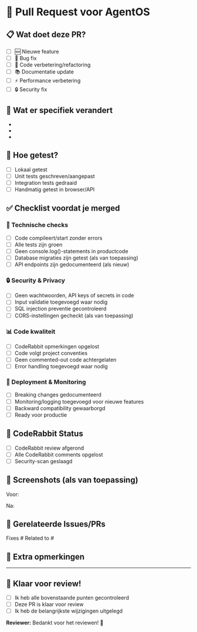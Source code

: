 # 🚀 Pull Request voor AgentOS

## 📋 Wat doet deze PR?
<!-- Beschrijf kort wat er verandert en waarom -->

- [ ] 🆕 Nieuwe feature
- [ ] 🐛 Bug fix
- [ ] 🎨 Code verbetering/refactoring
- [ ] 📚 Documentatie update
- [ ] ⚡ Performance verbetering
- [ ] 🔒 Security fix

## 🎯 Wat er specifiek verandert
<!-- Lijst van concrete wijzigingen -->

- 
- 
- 

## 🧪 Hoe getest?
<!-- Hoe heb je gecontroleerd dat het werkt? -->

- [ ] Lokaal getest
- [ ] Unit tests geschreven/aangepast
- [ ] Integration tests gedraaid
- [ ] Handmatig getest in browser/API

## ✅ Checklist voordat je merged

### 🔧 Technische checks
- [ ] Code compileert/start zonder errors
- [ ] Alle tests zijn groen
- [ ] Geen console.log()-statements in productcode
- [ ] Database migraties zijn getest (als van toepassing)
- [ ] API endpoints zijn gedocumenteerd (als nieuw)

### 🔒 Security & Privacy  
- [ ] Geen wachtwoorden, API keys of secrets in code
- [ ] Input validatie toegevoegd waar nodig
- [ ] SQL injection preventie gecontroleerd
- [ ] CORS-instellingen gecheckt (als van toepassing)

### 📊 Code kwaliteit
- [ ] CodeRabbit opmerkingen opgelost
- [ ] Code volgt project conventies
- [ ] Geen commented-out code achtergelaten
- [ ] Error handling toegevoegd waar nodig

### 🚀 Deployment & Monitoring
- [ ] Breaking changes gedocumenteerd
- [ ] Monitoring/logging toegevoegd voor nieuwe features
- [ ] Backward compatibility gewaarborgd
- [ ] Ready voor productie

## 🤖 CodeRabbit Status
<!-- CodeRabbit vult dit automatisch in -->

- [ ] CodeRabbit review afgerond
- [ ] Alle CodeRabbit comments opgelost
- [ ] Security-scan geslaagd

## 📸 Screenshots (als van toepassing)
<!-- Als je UI wijzigingen hebt, voeg screenshots toe -->

Voor:
<!-- Screenshot van oude situatie -->

Na:
<!-- Screenshot van nieuwe situatie -->

## 🔗 Gerelateerde Issues/PRs
<!-- Link naar relevante issues of andere PRs -->

Fixes #
Related to #

## 📝 Extra opmerkingen
<!-- Alles wat de reviewer moet weten -->

---

## 🎉 Klaar voor review!
<!-- Vink dit af als alles bovenstaand is gecontroleerd -->

- [ ] Ik heb alle bovenstaande punten gecontroleerd
- [ ] Deze PR is klaar voor review
- [ ] Ik heb de belangrijkste wijzigingen uitgelegd

**Reviewer:** Bedankt voor het reviewen! 🙏